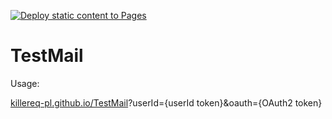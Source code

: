[![Deploy static content to Pages](https://github.com/Killereq-PL/TestMail/actions/workflows/static.yml/badge.svg)](https://github.com/Killereq-PL/TestMail/actions/workflows/static.yml)
# TestMail

Usage:

[killereq-pl.github.io/TestMail](https://killereq-pl.github.io/TestMail)?userId={userId token}&oauth={OAuth2 token}
